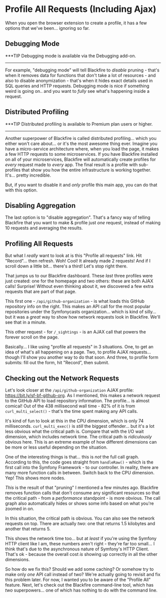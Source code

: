 # Profile All Requests (Including Ajax)

When you open the browser extension to create a profile, it has a few options that
we've been... ignoring so far.

## Debugging Mode

***TIP
Debugging mode is available via the Debugging add-on.
***

For example, "debugging mode" will tell Blackfire to *disable* pruning - that's
when it removes data for functions that don't take a lot of resources - and also
to disable anonymization - that's when it hides exact details used in SQL queries
and HTTP requests. Debugging mode is nice if something weird is going on.. and
you want to *fully* see what's happening inside a request.

## Distributed Profiling

***TIP
Distributed profiling is available to Premium plan users or higher.
***

Another superpower of Blackfire is called distributed profiling... which you either
won't care about... or it's the most awesome thing ever. Imagine you have a
micro-service architecture where, when you load the page, it makes a few HTTP
requests to some microservices. If you have Blackfire installed on all of your
microservices, Blackfire will automatically create profiles for *every* request
made to *every* app. The final result is a profile with sub-profiles that show you
how the entire infrastructure is working together. It's... pretty incredible.

But, if you want to disable it and *only* profile this main app, you can do that
with this option.

## Disabling Aggregation

The last option is to "disable aggregation". That's a fancy way of telling Blackfire
that you want to make & profile just *one* request, instead of making 10 requests
and averaging the results.

## Profiling All Requests

But what I *really* want to look at is this "Profile all requests" link. Hit
"Record"... then refresh. Woh! Cool! It already made 2 requests! And if I scroll
down a little bit... there's a third! Let's stop right there.

That jumps us to our Blackfire dashboard. These *last* three profiles were just
created: one for the homepage and two others: these are both AJAX calls! Surprise!
Without even thinking about it, we discovered a few extra requests that are part
of that page.

This first one - `/api/github-organization` - is what loads this GitHub repository
info on the right. This makes an API call for the most popular repositories
under the Symfonycasts organization... which is kind of silly... but it was a *great*
way to show how network requests look in Blackfire. We'll see that in a minute.

This other request - for `/_sightings` - is an AJAX call that powers the forever
scroll on the page.

Basically... I like using "profile all requests" in 3 situations. One, to get
an idea of what's all happening on a page. Two, to profile AJAX requests... though
I'll show you another way to do that soon. And three, to profile form submits: fill
out the form, hit "Record", then submit.

## Checking out the Network Requests

Let's look closer at the `/api/github-organization` AJAX profile:
https://bit.ly/sf-bf-github-org. As I mentioned, this makes a network request
to the GitHub API to load repository information. The profile... is almost comical!
Out of the 438 millisecond wall time - 82% of it is from `curl_multi_select()` -
that's the time spent making any API calls.

It's kind of fun to look at this in the CPU dimension, which is only 74
milliseconds. `curl_multi_exec()` is *still* the biggest offender... but it's
a lot less obvious what the critical path is. Compare that with the I/O wait
dimension, which includes network time. The critical path is *ridiculously*
obvious here. This is an extreme example of how different dimensions can be more
or less useful depending on the situation.

One of the interesting things is that... this is *not* the full call graph.
According to this, the code goes straight from `handleRaw()` - which is the first
call into the Symfony Framework - to our controller. In reality, there are many
more function calls in between. Switch back to the CPU dimension. Yep! This
shows more nodes.

*This* is the result of that "pruning" I mentioned a few minutes ago. Blackfire
removes function calls that don't consume any significant resources so that
the critical path - from a *performance* standpoint - is more obvious. The call
graph also automatically hides or shows some info based on what you're zoomed
in on.

In this situation, the critical path is obvious. You can also see the network
requests on top. There are actually *two*: one that returns 1.5 kilobytes and
another that returns 5.

This shows the network time too... but at *least* if you're using the Symfony
HTTP client like I am, these numbers aren't right - they're far too small...
I think that's due to the asynchronous nature of Symfony's HTTP Client.
That's ok - because the overall cost *is* showing up correctly in all the other
dimensions.

So how do we fix this? Should we add some caching? Or somehow try to make only
*one* API call instead of two?  We're actually going to revisit and fix this problem
later. For now, I wanted you to be aware of the "Profile All" feature. Next,
let's check out the Blackfire command-line tool, which has *two* superpowers...
one of which has nothing to do with the command line.
